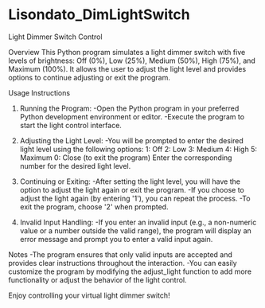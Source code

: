 # Lisondato_DimLightSwitch

Light Dimmer Switch Control

Overview
This Python program simulates a light dimmer switch with five levels of brightness: Off (0%), Low (25%), Medium (50%), High (75%), and Maximum (100%). It allows the user to adjust the light level and provides options to continue adjusting or exit the program.

Usage Instructions
1. Running the Program:
    -Open the Python program in your preferred Python development environment or editor.
    -Execute the program to start the light control interface.
    
2. Adjusting the Light Level:
    -You will be prompted to enter the desired light level using the following options:
        1: Off
        2: Low
        3: Medium
        4: High
        5: Maximum
        0: Close (to exit the program)
    Enter the corresponding number for the desired light level.

3. Continuing or Exiting:
    -After setting the light level, you will have the option to adjust the light again or exit the program.
    -If you choose to adjust the light again (by entering '1'), you can repeat the process.
    -To exit the program, choose '2' when prompted.

4. Invalid Input Handling:
    -If you enter an invalid input (e.g., a non-numeric value or a number outside the valid range), the program will display an error message and prompt you to enter a valid input again.


Notes
-The program ensures that only valid inputs are accepted and provides clear instructions throughout the interaction.
-You can easily customize the program by modifying the adjust_light function to add more functionality or adjust the behavior of the light control.

Enjoy controlling your virtual light dimmer switch!
